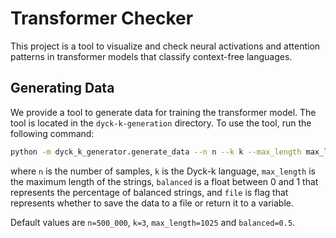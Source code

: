 # Transformer Checker

This project is a tool to visualize and check neural activations and attention patterns in transformer models that classify context-free languages.

## Generating Data
We provide a tool to generate data for training the transformer model. The tool is located in the `dyck-k-generation` directory. To use the tool, run the following command:

```bash
python -m dyck_k_generator.generate_data --n n --k k --max_length max_length --balanced balanced --file
```

where `n` is the number of samples, `k` is the Dyck-k language, `max_length` is the maximum length of the strings, `balanced` is a float between 0 and 1 that represents the percentage of balanced strings, and `file` is flag that represents whether to save the data to a file or return it to a variable.

Default values are `n=500_000`, `k=3`, `max_length=1025` and `balanced=0.5`.
